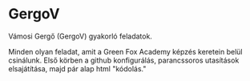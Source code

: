 # GergoV
Vámosi Gergő (GergoV) gyakorló feladatok.

Minden olyan feladat, amit a Green Fox Academy képzés keretein belül csinálunk. 
Első körben a github konfigurálás, parancssoros utasítások elsajátítása, majd pár alap html "kódolás."
